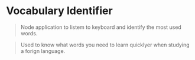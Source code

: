 # Vocabulary Identifier
> Node application to listem to keyboard and identify the most used words.

> Used to know what words you need to learn quicklyer when studying a forign language.
